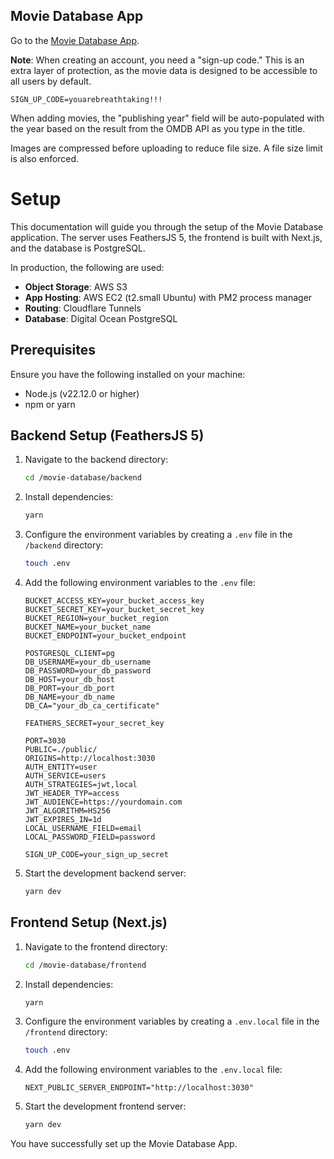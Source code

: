 ## Movie Database App

Go to the [Movie Database App](https://movie.alanrayelangos.cloud/).

**Note**: When creating an account, you need a "sign-up code." This is an extra layer of protection, as the movie data is designed to be accessible to all users by default.

```SIGN_UP_CODE=youarebreathtaking!!!```

When adding movies, the "publishing year" field will be auto-populated with the year based on the result from the OMDB API as you type in the title.

Images are compressed before uploading to reduce file size. A file size limit is also enforced.

# Setup

This documentation will guide you through the setup of the Movie Database application. The server uses FeathersJS 5, the frontend is built with Next.js, and the database is PostgreSQL.

In production, the following are used:
- **Object Storage**: AWS S3
- **App Hosting**: AWS EC2 (t2.small Ubuntu) with PM2 process manager
- **Routing**: Cloudflare Tunnels
- **Database**: Digital Ocean PostgreSQL

## Prerequisites

Ensure you have the following installed on your machine:
- Node.js (v22.12.0 or higher)
- npm or yarn

## Backend Setup (FeathersJS 5)

1. Navigate to the backend directory:
    ```sh
    cd /movie-database/backend
    ```

2. Install dependencies:
    ```sh
    yarn
    ```

3. Configure the environment variables by creating a `.env` file in the `/backend` directory:
    ```sh
    touch .env
    ```

4. Add the following environment variables to the `.env` file:
    ```env
    BUCKET_ACCESS_KEY=your_bucket_access_key
    BUCKET_SECRET_KEY=your_bucket_secret_key
    BUCKET_REGION=your_bucket_region
    BUCKET_NAME=your_bucket_name
    BUCKET_ENDPOINT=your_bucket_endpoint

    POSTGRESQL_CLIENT=pg
    DB_USERNAME=your_db_username
    DB_PASSWORD=your_db_password
    DB_HOST=your_db_host
    DB_PORT=your_db_port
    DB_NAME=your_db_name
    DB_CA="your_db_ca_certificate"

    FEATHERS_SECRET=your_secret_key

    PORT=3030
    PUBLIC=./public/
    ORIGINS=http://localhost:3030
    AUTH_ENTITY=user
    AUTH_SERVICE=users
    AUTH_STRATEGIES=jwt,local
    JWT_HEADER_TYP=access
    JWT_AUDIENCE=https://yourdomain.com
    JWT_ALGORITHM=HS256
    JWT_EXPIRES_IN=1d
    LOCAL_USERNAME_FIELD=email
    LOCAL_PASSWORD_FIELD=password

    SIGN_UP_CODE=your_sign_up_secret
    ```

5. Start the development backend server:
    ```sh
    yarn dev
    ```

## Frontend Setup (Next.js)

1. Navigate to the frontend directory:
    ```sh
    cd /movie-database/frontend
    ```

2. Install dependencies:
    ```sh
    yarn
    ```

3. Configure the environment variables by creating a `.env.local` file in the `/frontend` directory:
    ```sh
    touch .env
    ```

4. Add the following environment variables to the `.env.local` file:
    ```env
    NEXT_PUBLIC_SERVER_ENDPOINT="http://localhost:3030"
    ```

5. Start the development frontend server:
    ```sh
    yarn dev
    ```

You have successfully set up the Movie Database App.
